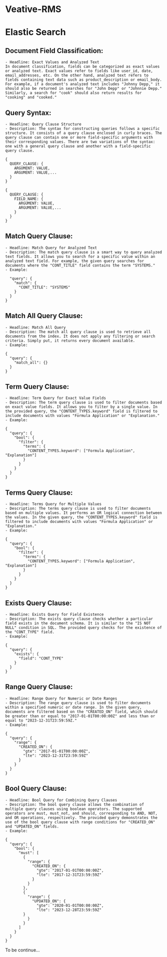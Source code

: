 # Veative-RMS

# Elastic Search

## Document Field Classification:

    - Headline: Exact Values and Analyzed Text
    In document classification, fields can be categorized as exact values or analyzed text. Exact values refer to fields like user_id, date, email_addresses, etc. On the other hand, analyzed text refers to fields containing text data such as product_description or email_body. For example, if a document's analyzed text includes "Johnny Depp," it should also be returned in searches for "John Depp" or "Johnnie Depp." Similarly, a search for "cook" should also return results for "cooking" and "cooked."

## Query Syntax:

    - Headline: Query Clause Structure
    - Description: The syntax for constructing queries follows a specific structure. It consists of a query clause enclosed in curly braces. The query clause can contain one or more field-specific arguments with their corresponding values. There are two variations of the syntax: one with a general query clause and another with a field-specific query clause.
```
{
  QUERY_CLAUSE: {
    ARGUMENT: VALUE,
    ARGUMENT: VALUE,...
  }
}
```

```
{
  QUERY_CLAUSE: {
    FIELD_NAME: {
      ARGUMENT: VALUE,
      ARGUMENT: VALUE,...
    }
  }
}
```


## Match Query Clause:

    - Headline: Match Query for Analyzed Text
    - Description: The match query clause is a smart way to query analyzed text fields. It allows you to search for a specific value within an analyzed text field. For example, the given query searches for documents where the "CONT_TITLE" field contains the term "SYSTEMS."
    - Example: 
```{
  "query": {
    "match": {
      "CONT_TITLE": "SYSTEMS"
    }
  }
}
```

## Match All Query Clause:

    - Headline: Match All Query
    - Description: The match all query clause is used to retrieve all documents from the index. It does not apply any filtering or search criteria. Simply put, it returns every document available.
    - Example:
```
{
  "query": {
    "match_all": {}
  }
}
```

## Term Query Clause:

    - Headline: Term Query for Exact Value Fields
    - Description: The term query clause is used to filter documents based on exact value fields. It allows you to filter by a single value. In the provided query, the "CONTENT_TYPES.keyword" field is filtered to include documents with values "Formula Application" or "Explanation."
    - Example: 
```
{
  "query": {
    "bool": {
      "filter": {
        "terms": {
          "CONTENT_TYPES.keyword": ["Formula Application", "Explanation"]
        }
      }
    }
  }
}
```

## Terms Query Clause:

    - Headline: Terms Query for Multiple Values
    - Description: The terms query clause is used to filter documents based on multiple values. It performs an OR logical connection between the values. In the given query, the "CONTENT_TYPES.keyword" field is filtered to include documents with values "Formula Application" or "Explanation."
    - Example: 
```
{
  "query": {
    "bool": {
      "filter": {
        "terms": {
          "CONTENT_TYPES.keyword": ["Formula Application", "Explanation"]
        }
      }
    }
  }
}
```


## Exists Query Clause:

    - Headline: Exists Query for Field Existence
    - Description: The exists query clause checks whether a particular field exists in the document schema. It is similar to the "IS NOT NULL" condition in SQL. The provided query checks for the existence of the "CONT_TYPE" field.
    - Example:
```
{
  "query": {
    "exists": {
      "field": "CONT_TYPE"
    }
  }
}
```


## Range Query Clause:

    - Headline: Range Query for Numeric or Date Ranges
    - Description: The range query clause is used to filter documents within a specified numeric or date range. In the given query, documents are filtered based on the "CREATED_ON" field, which should be greater than or equal to "2017-01-01T00:00:00Z" and less than or equal to "2023-12-31T23:59:59Z."
    - Example: 
```
{
  "query": {
    "range": {
      "CREATED_ON": {
        "gte": "2017-01-01T00:00:00Z",
        "lte": "2023-12-31T23:59:59Z"
      }
    }
  }
}
```


## Bool Query Clause:

    - Headline: Bool Query for Combining Query Clauses
    - Description: The bool query clause allows the combination of multiple query clauses using boolean operators. The supported operators are must, must_not, and should, corresponding to AND, NOT, and OR operations, respectively. The provided query demonstrates the use of the bool query clause with range conditions for "CREATED_ON" and "UPDATED_ON" fields.
    - Example: 
```
{
  "query": {
    "bool": {
      "must": [
        {
          "range": {
            "CREATED_ON": {
              "gte": "2017-01-01T00:00:00Z",
              "lte": "2017-12-31T23:59:59Z"
            }
          }
        },
        {
          "range": {
            "UPDATED_ON": {
              "gte": "2020-01-01T00:00:00Z",
              "lte": "2023-12-28T23:59:59Z"
        }
          }
        }
      ]
    }
  }
}
```

To be continue...
